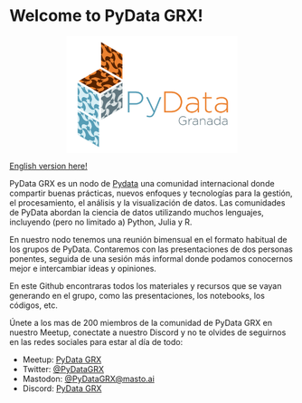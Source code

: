 
# Welcome to PyData GRX!

<img src="https://raw.githubusercontent.com/PyDataGRX/.github/main/assets/PyData_Granada_logo_1.png"  width="60%" style="display: block; margin: 0 auto">

[English version here!](https://github.com/PyDataGRX/.github/blob/main/profile/README_eng.md)

PyData GRX es un nodo de [Pydata](https://pydata.org) una comunidad internacional donde compartir buenas prácticas, nuevos enfoques y tecnologías para la gestión, el procesamiento, el análisis y la visualización de datos. Las comunidades de PyData abordan la ciencia de datos utilizando muchos lenguajes, incluyendo (pero no limitado a) Python, Julia y R.

En nuestro nodo tenemos una reunión bimensual en el formato habitual de los grupos de PyData. Contaremos con las presentaciones de dos personas ponentes, seguida de una sesión más informal donde podamos conocernos mejor e intercambiar ideas y opiniones.

En este Github encontraras todos los materiales y recursos que se vayan generando en el grupo, como las presentaciones, los notebooks, los códigos, etc.

Únete a los mas de 200 miembros de la comunidad de PyData GRX en nuestro Meetup, conectate a nuestro Discord y no te olvides de seguirnos en las redes sociales para estar al día de todo:

- Meetup: [PyData GRX](https://www.meetup.com/es-ES/pydatagrx/)
- Twitter: [@PyDataGRX](https://twitter.com/python_granada)
- Mastodon: [@PyDataGRX@masto.ai](https://masto.ai/@pydatagrx)
- Discord: [PyData GRX](https://discord.gg/mxdnu9Qy)


